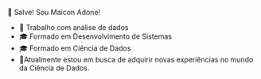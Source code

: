 👋 Salve! Sou Maicon Adone!


- 💼 Trabalho com análise de dados
- 🎓 Formado em Desenvolvimento de Sistemas
- 🎓 Formado em Ciência de Dados
- 🔮Atualmente estou em busca de adquirir novas experiências no mundo da Ciência de Dados.
